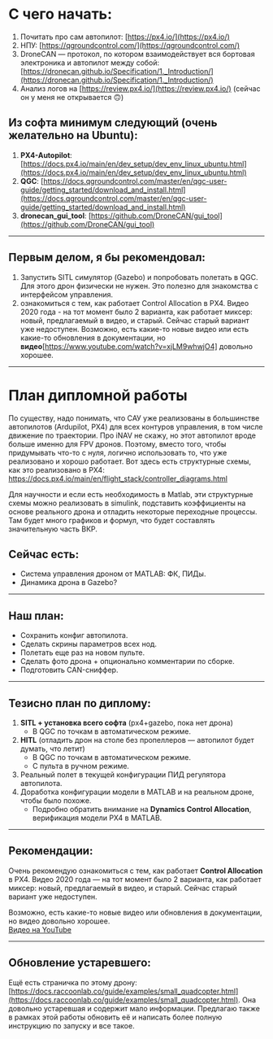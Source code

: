 # С чего начать:

1. Почитать про сам автопилот: [https://px4.io/](https://px4.io/)
2. НПУ: [https://qgroundcontrol.com/](https://qgroundcontrol.com/)
3. DroneCAN — протокол, по котором взаимодействует вся бортовая электроника и автопилот между собой: [https://dronecan.github.io/Specification/1._Introduction/](https://dronecan.github.io/Specification/1._Introduction/)
4. Анализ логов на [https://review.px4.io/](https://review.px4.io/) (сейчас он у меня не открывается 🙃)

## Из софта минимум следующий (очень желательно на Ubuntu):

1. **PX4-Autopilot**: [https://docs.px4.io/main/en/dev_setup/dev_env_linux_ubuntu.html](https://docs.px4.io/main/en/dev_setup/dev_env_linux_ubuntu.html)
2. **QGC**: [https://docs.qgroundcontrol.com/master/en/qgc-user-guide/getting_started/download_and_install.html](https://docs.qgroundcontrol.com/master/en/qgc-user-guide/getting_started/download_and_install.html)
3. **dronecan_gui_tool**: [https://github.com/DroneCAN/gui_tool](https://github.com/DroneCAN/gui_tool)

---

## Первым делом, я бы рекомендовал:

1. Запустить SITL симулятор (Gazebo) и попробовать полетать в QGC. Для этого дрон физически не нужен. Это полезно для знакомства с интерфейсом управления.
2. ознакомиться с тем, как работает Control Allocation в PX4. Видео 2020 года - на тот момент было 2 варианта, как работает миксер: новый, предлагаемый в видео, и старый. Сейчас старый вариант уже недоступен.
Возможно, есть какие-то новые видео или есть какие-то обновления в документации, но **видео**[https://www.youtube.com/watch?v=xjLM9whwjO4] довольно хорошее.
 
---


# План дипломной работы

По существу, надо понимать, что САУ уже реализованы в большинстве автопилотов (Ardupilot, PX4) 
для всех контуров управления, в том числе движение по траектории. Про iNAV не скажу, но этот автопилот вроде 
больше именно для FPV дронов. Поэтому, вместо того, чтобы придумывать что-то с нуля, логично использовать то, 
что уже реализовано и хорошо работает. Вот здесь есть структурные схемы, как это реализовано 
в PX4: https://docs.px4.io/main/en/flight_stack/controller_diagrams.html


Для научности и если есть необходимость в Matlab, эти структурные схемы можно реализовать в simulink, 
подставить коэффициенты на основе реального дрона и отладить некоторые переходные процессы. 
Там будет много графиков и формул, что будет составлять значительную часть ВКР.

## Сейчас есть:

- Система управления дроном от MATLAB: ФК, ПИДы.
- Динамика дрона в Gazebo?

---

## Наш план:

- Сохранить конфиг автопилота.
- Сделать скрины параметров всех нод.
- Полетать еще раз на новом пульте.
- Сделать фото дрона + опционально комментарии по сборке.
- Подготовить CAN-сниффер.

---

## Тезисно план по диплому:

1. **SITL + установка всего софта** (px4+gazebo, пока нет дрона)
    - В QGC по точкам в автоматическом режиме.
2. **HITL** (отладить дрон на столе без пропеллеров — автопилот будет думать, что летит)
    - В QGC по точкам в автоматическом режиме.
    - С пульта в ручном режиме.
3. Реальный полет в текущей конфигурации ПИД регулятора автопилота.
4. Доработка конфигурации модели в MATLAB и на реальном дроне, чтобы было похоже.
    - Подробно обратить внимание на **Dynamics Control Allocation**, верификация модели PX4 в MATLAB.

---

## Рекомендации:

Очень рекомендую ознакомиться с тем, как работает **Control Allocation** в PX4. Видео 2020 года — на тот момент было 2 варианта, как работает миксер: новый, предлагаемый в видео, и старый. Сейчас старый вариант уже недоступен.

Возможно, есть какие-то новые видео или обновления в документации, но видео довольно хорошее.  
[Видео на YouTube](https://www.youtube.com/watch?v=xjLM9whwjO4)

---

## Обновление устаревшего:

Ещё есть страничка по этому дрону: [https://docs.raccoonlab.co/guide/examples/small_quadcopter.html](https://docs.raccoonlab.co/guide/examples/small_quadcopter.html). Она довольно устаревшая и содержит мало информации. Предлагаю также в рамках этой работы обновить её и написать более полную инструкцию по запуску и все такое.